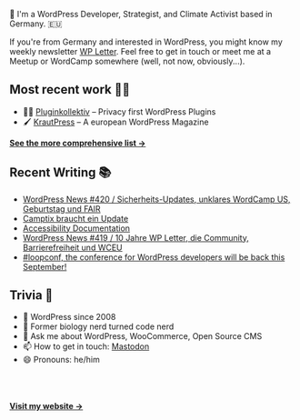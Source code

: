 👋 I'm a WordPress Developer, Strategist, and Climate Activist based in Germany. 🇪🇺

If you're from Germany and interested in WordPress, you might know my weekly newsletter [WP Letter](https://wpletter.de/). Feel free to get in touch or meet me at a Meetup or WordCamp somewhere (well, not now, obviously...).


## Most recent work 👷‍♂️

- 👨‍💻 [Pluginkollektiv](https://github.com/pluginkollektiv) – Privacy first WordPress Plugins
- 🖌️ [KrautPress](https://kraut.press) – A european WordPress Magazine

**[See the more comprehensive list &rarr;](https://simonkraft.com/what-i-do)**


## Recent Writing 📚

<!-- BLOG-POST-LIST:START -->
- [WordPress News #420 / Sicherheits-Updates, unklares WordCamp US, Geburtstag und FAIR](https://feed.kraut.press/link/14399/17061543/420)
- [Camptix braucht ein Update](https://www.wppodcast.de/podcast/camptix-braucht-ein-update/)
- [Accessibility Documentation](https://feed.kraut.press/link/23937/17053405/accessibility-documentation)
- [WordPress News #419 / 10 Jahre WP Letter, die Community, Barrierefreiheit und WCEU](https://feed.kraut.press/link/14399/17053383/419)
- [#loopconf, the conference for WordPress developers will be back this September!](https://feed.kraut.press/link/23937/17049684/loopconf-the-conference-for-wordpress-developers-will-be-back-this-september)
<!-- BLOG-POST-LIST:END -->


## Trivia 🤪

- 👴 WordPress since 2008
- 🌱 Former biology nerd turned code nerd
- 💬 Ask me about WordPress, WooCommerce, Open Source CMS
- 📫 How to get in touch: [Mastodon](https://dewp.space/@simon)
- 😄 Pronouns: he/him

<br/><br/><br/>
**[Visit my website &rarr;](https://simonkraft.com/hi)**